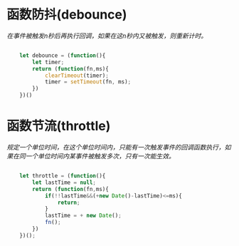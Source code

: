 # 函数防抖(debounce)   

*在事件被触发n秒后再执行回调，如果在这n秒内又被触发，则重新计时。*   


```js

    let debounce = (function(){
        let timer;
        return (function(fn,ms){
            clearTimeout(timer);
            timer = setTimeout(fn, ms);
        })
    })()

```

# 函数节流(throttle)

*规定一个单位时间，在这个单位时间内，只能有一次触发事件的回调函数执行，如果在同一个单位时间内某事件被触发多次，只有一次能生效。*   


```js

    let throttle = (function(){
        let lastTime = null;
        return (function(fn,ms){
            if(!!lastTime&&(+new Date()-lastTime)<=ms){
                return;
            }
            lastTime = + new Date();
            fn();
        })
    })();

```